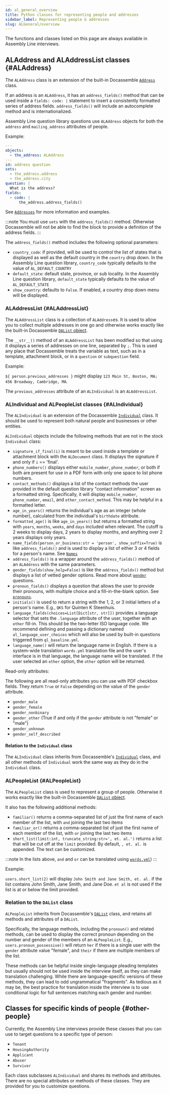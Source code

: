 ```yaml
---
id: al_general_overview
title: Python classes for representing people and addresses
sidebar_label: Representing people & addresses
slug: ALGeneral/overview
---
```


The functions and classes listed on this page are always available in Assembly Line interviews.

## ALAddress and ALAddressList classes {#ALAddress}

The `ALAddress` class is an extension of the built-in Docassemble
[`Address`](https://docassemble.org/docs/objects.html#Address) class.

If an address is an `ALAddress`, it has an `address_fields()` method that can be used inside a `fields: code: |` statement to insert a consistently formatted series of address fields. `address_fields()` will include an autocomplete method and is internationalized.

Assembly Line question library questions use `ALAddress` objects for both the `address` and `mailing_address` attributes of people.

Example:

```yaml
---
objects:
  - the_address: ALAddress
---
id: address question
sets:
  - the_address.address
  - the_address.city
question: |
  What is the address?
fields:
  - code: |
      the_address.address_fields()
```

See [`Addresses`](../../style_guide/question_library/addresses.md) for more information and
examples.

:::note 
You must use `sets` with the `address_fields()` method. Otherwise
Docassemble will not be able to find the block to provide a definition
of the address fields.
:::

The `address_fields()` method includes the following optional parameters:

* `country_code`: if provided, will be used to control the list of states that
  is displayed as well as the default country in the `country` drop down. In
  the Assembly Line question library, `country_code` typically defaults to the value of
  `AL_DEFAULT_COUNTRY`
* `default_state`: default state, province, or sub locality. In the Assembly Line
  question library, `default_state` typically defaults to the value of
  `AL_DEFAULT_STATE`
* `show_country`: defaults to `False`. If enabled, a country drop down menu will
  be displayed.

### ALAddressList {#ALAddressList}

The `ALAddressList` class is a collection of `ALAddress`es. It is used to
allow you to collect multiple addresses in one go and otherwise works exactly
like the built-in Docassemble [`DAList`
object](https://docassemble.org/docs/objects.html#DAList).

The `__str__()` method of an `ALAddressList` has been modified so that using it
displays a series of addresses on one line, separated by `;`. This is used
any place that Docassemble treats the variable as text, such as in a
template, attachment block, or in a `question` or `subquestion` field.

Example:

`${ person.previous_addresses }` might display `123 Main St, Boston, MA; 456 Broadway, Cambridge, MA`.

The `previous_addresses` attribute of an `ALIndividual` is an `ALAddressList`.

### ALIndividual and ALPeopleList classes {#ALIndividual}

The `ALIndividual` is an extension of the Docassemble
[`Individual`](https://docassemble.org/docs/objects.html#Individual) class. It
should be used to represent both natural people and businesses or other
entities.

`ALIndividual` objects include the following methods that are not in the stock
`Individual` class:

* `signature_if_final(i)` is meant to be used inside a template or attachment
  block with the `ALDocument` class. It displays the signature if and only if
  `i` == 'final'.
* `phone_numbers()` displays either `mobile_number`, `phone_number`, or both if
  both are present for use in a PDF form with only one space to list phone
  numbers.
* `contact_methods()` displays a list of the contact methods the user provided
  in the default question library "contact information" screen as a formatted
  string. Specifically, it will display `mobile_number`, `phone_number`,
  `email`, and `other_contact_method`. This may be helpful in a formatted letter.
* `age_in_years()` returns the individual's age as an integer (whole number), calculated from the individual's `birthdate` attribute.
* `formatted_age()` is like `age_in_years()` but returns a formatted string with
  `years`, `months`, `weeks`, and `days` included when relevant. The cutoff is 2
  weeks to display days, 2 years to display months, and anything over 2 years
  displays only years.
* `name_fields(person_or_business:str = 'person', show_suffix=True)` is like
  `address_fields()` and is used to display a list of either 3 or 4 fields for a
  person's name. See [`Names`](../../style_guide/question_library/names.md)
* `address_fields()` is a wrapper around the `address_fields()` method of an
  `ALAddress` with the same parameters.
* `gender_fields(show_help=False)` is like the `address_fields()` method but
  displays a list of vetted gender options. Read more about
  [`gender`](../../style_guide/question_library/gender.md) questions.
* `pronoun_fields()` displays a question that allows the user to provide their pronouns, with multiple choice and a fill-in-the-blank option. See [`pronouns`](../../style_guide/question_library/pronouns.md).
* `initials()` is used to return a string with the 1, 2, or 3 initial letters of
  a person's name. E.g., `QKS` for Quinten K Steenhuis.
* `language_fields(choices=List[Dict[str, str]])` provides a language selector that sets the `.language` attribute of the user, together with an `other` fill-in. This should be the two-letter ISO language code. We recommend defining and passing a dictionary named `al_language_user_choices` which will also be used by built-in questions triggered from `ql_baseline.yml`.
* `language_name()` will return the language name in English. If there is a system-wide translation `words.yml` translation file and the user's interface is in that language, the language name will be translated. If the user selected an `other` option, the `other` option will be returned.

Read-only attributes:

The following are all read-only attributes you can use with PDF checkbox fields.
They return `True` or `False` depending on the value of the `gender` attribute.

* `gender_male`
* `gender_female`
* `gender_nonbinary`
* `gender_other` (True if and only if the `gender` attribute is not "female" or "male")
* `gender_unknown`
* `gender_self_described`

#### Relation to the `Individual` class

The `ALIndividual` class inherits from Docassemble's [`Individual`](https://docassemble.org/docs/objects.html#Individual) class, and all other methods of `Individual` work
the same way as they do in the `Individual` class.

### ALPeopleList {#ALPeopleList}

The `ALPeopleList` class is used to represent a group of people. Otherwise it
works exactly like the built-in Docassemble [`DAList`
object](https://docassemble.org/docs/objects.html#DAList).

It also has the following additional methods:

* `familiar()` returns a comma-separated list of just the first name of each
  member of the list, with `and` joining the last two items 
* `familiar_or()` returns a comma-separated list of just the first name of each
  member of the list, with `or` joining the last two items
* `short_list(limit:int, truncate_string:str=', et. al.')` returns a list that
  will be cut off at the `limit` provided. By default, `, et. al.` is appended.
  The text can be customized.

:::note 
In the lists above, `and` and `or` can be translated using
[`words.yml`](https://docassemble.org/docs/config.html#words))
:::

Example:

`users.short_list(2)` will display `John Smith and Jane Smith, et. al.` if the
list contains John Smith, Jane Smith, and Jane Doe. `et al` is not used if the
list is at or below the limit provided.

### Relation to the `DAList` class

`ALPeopleList` inherits from Docassemble's
[`DAList`](https://docassemble.org/docs/objects.html#DAList) class, and retains
all methods and attributes of a `DAList`.

Specifically, the language methods, including the `pronoun()` and related
methods, can be used to display the correct pronoun depending on the number and
gender of the members of an `ALPeopleList`. E.g., `users.pronoun_possessive()`
will return `her` if there is a single user with the `gender` attribute value
"female", and `their` if there are multiple members of the list.

These methods can be helpful inside single-language pleading templates but
usually should not be used inside the interview itself, as they can make
translation challenging. While there are language-specific versions of these
methods, they can lead to odd ungrammatical "fragments". As tedious as it may
be, the best practice for translation inside the interview is to use conditional
logic for full sentences matching each gender and number.

## Classes for specific kinds of people {#other-people}

Currently, the Assembly Line interviews provide these classes that you can use 
to target questions to a specific type of person:

* `Tenant`
* `HousingAuthority`
* `Applicant`
* `Abuser`
* `Survivor`

Each class subclasses `ALIndividual` and shares its methods and attributes.
There are no special attributes or methods of these classes. They are
provided for you to customize questions.

<!-- Note these are not really useful outside of stock questions

## Standalone functions

### section_links

### is_phone_or_email

### github_modified_date

### safe_subdivision_type

-->

